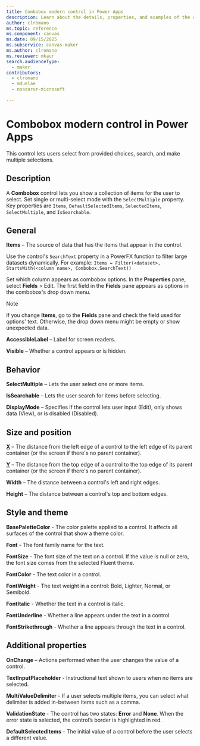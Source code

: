 ```yaml
---
title: Combobox modern control in Power Apps
description: Learn about the details, properties, and examples of the combobox modern control in Power Apps.
author: clromano
ms.topic: reference
ms.component: canvas
ms.date: 09/15/2025
ms.subservice: canvas-maker
ms.author: clromano
ms.reviewer: mkaur
search.audienceType: 
  - maker
contributors:
  - clromano
  - mduelae
  - noazarur-microsoft
  
---
```


# Combobox modern control in Power Apps

This control lets users select from provided choices, search, and make multiple selections. 

## Description

A **Combobox** control lets you show a collection of items for the user to select. Set single or multi-select mode with the `SelectMultiple` property. Key properties are `Items`, `DefaultSelectedItems`, `SelectedItems`, `SelectMultiple`, and `IsSearchable`.

## General

**Items** – The source of data that has the items that appear in the control.

Use the control's `SearchText` property in a PowerFX function to filter large datasets dynamically. For example: `Items = Filter(<dataset>, StartsWith(<column name>, Combobox.SearchText))`

Set which column appears as combobox options. In the **Properties** pane, select **Fields** > Edit. The first field in the **Fields** pane appears as options in the combobox's drop down menu.

> [!NOTE]
> If you change **Items**, go to the **Fields** pane and check the field used for options' text. Otherwise, the drop down menu might be empty or show unexpected data.

**AccessibleLabel** – Label for screen readers.

**Visible** – Whether a control appears or is hidden.

## Behavior

**SelectMultiple** – Lets the user select one or more items.

**IsSearchable** – Lets the user search for items before selecting.

**DisplayMode** – Specifies if the control lets user input (Edit), only shows data (View), or is disabled (Disabled).

## Size and position 

**[X](../properties-size-location.md)** – The distance from the left edge of a control to the left edge of its parent container (or the screen if there's no parent container).

**[Y](../properties-size-location.md)** – The distance from the top edge of a control to the top edge of its parent container (or the screen if there's no parent container).

**Width** – The distance between a control's left and right edges.

**Height** – The distance between a control's top and bottom edges. 

## Style and theme

**BasePaletteColor** - The color palette applied to a control. It affects all surfaces of the control that show a theme color.

**Font** - The font family name for the text.

**FontSize** - The font size of the text on a control. If the value is null or zero, the font size comes from the selected Fluent theme.

**FontColor** - The text color in a control.

**FontWeight** - The text weight in a control: Bold, Lighter, Normal, or Semibold.

**FontItalic** - Whether the text in a control is italic.

**FontUnderline** - Whether a line appears under the text in a control.

**FontStrikethrough** - Whether a line appears through the text in a control. 

## Additional properties

**OnChange** – Actions performed when the user changes the value of a control.  

**TextInputPlaceholder** - Instructional text shown to users when no items are selected. 

**MultiValueDelimiter** -  If a user selects multiple items, you can select what delimiter is added in-between items such as a comma.

**ValidationState** - The control has two states: **Error** and **None**. When the error state is selected, the control’s border is highlighted in red.

**DefaultSelectedItems** - The initial value of a control before the user selects a different value. 

